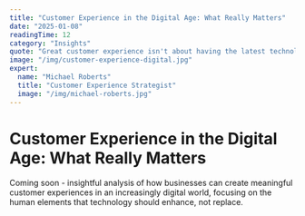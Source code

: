 ```yaml
---
title: "Customer Experience in the Digital Age: What Really Matters"
date: "2025-01-08"
readingTime: 12
category: "Insights"
quote: "Great customer experience isn't about having the latest technology - it's about understanding human needs."
image: "/img/customer-experience-digital.jpg"
expert:
  name: "Michael Roberts"
  title: "Customer Experience Strategist"
  image: "/img/michael-roberts.jpg"
---
```


# Customer Experience in the Digital Age: What Really Matters

Coming soon - insightful analysis of how businesses can create meaningful customer experiences in an increasingly digital world, focusing on the human elements that technology should enhance, not replace.